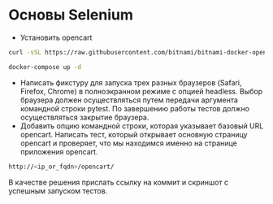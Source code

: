 # Основы Selenium

* Установить opencart

```bash
curl -sSL https://raw.githubusercontent.com/bitnami/bitnami-docker-opencart/master/docker-compose.yml > docker-compose.yml
```
```bash
docker-compose up -d
```
* Написать фикстуру для запуска трех разных браузеров (Safari, Firefox, Chrome) в полноэкранном режиме с опцией headless. Выбор браузера должен осуществляться путем передачи аргумента командной строки pytest. По завершению работы тестов должно осуществляться закрытие браузера.
* Добавить опцию командной строки, которая указывает базовый URL opencart.
Написать тест, который открывает основную страницу opencart и проверяет, что мы находимся именно на странице приложения opencart.

```bash
http://<ip_or_fqdn>/opencart/
```

В качестве решения прислать ссылку на коммит и скриншот с успешным запуском тестов.